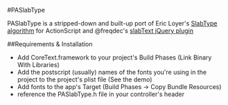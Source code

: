 #PASlabType

PASlabType is a stripped-down and built-up port of Eric Loyer's [SlabType algorithm][1] for ActionScript and @freqdec's [slabText jQuery plugin][2]

[1]: http://erikloyer.com/index.php/blog/the_slabtype_algorithm_part_1_background/                         
[2]: https://github.com/freqdec/slabText

##Requirements & Installation
+ Add CoreText.framework to your project's Build Phases (Link Binary With Libraries)
+ Add the postscript (usually) names of the fonts you're using in the project to the project's plist file (See the demo)
+ Add fonts to the app's Target (Build Phases -> Copy Bundle Resources)
+ reference the PASlabType.h file in your controller's header

